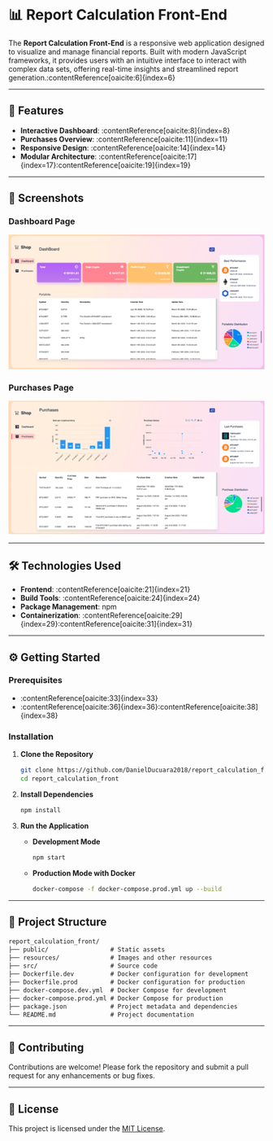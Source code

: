# 📊 Report Calculation Front-End

The **Report Calculation Front-End** is a responsive web application designed to visualize and manage financial reports. Built with modern JavaScript frameworks, it provides users with an intuitive interface to interact with complex data sets, offering real-time insights and streamlined report generation.:contentReference[oaicite:6]{index=6}

---

## 🚀 Features

- **Interactive Dashboard**: :contentReference[oaicite:8]{index=8}
- **Purchases Overview**: :contentReference[oaicite:11]{index=11}
- **Responsive Design**: :contentReference[oaicite:14]{index=14}
- **Modular Architecture**: :contentReference[oaicite:17]{index=17}:contentReference[oaicite:19]{index=19}

---

## 📸 Screenshots

### Dashboard Page

![Dashboard Page](resources/dashboard.png)

### Purchases Page

![Purchases Page](resources/purchases.png)

---

## 🛠️ Technologies Used

- **Frontend**: :contentReference[oaicite:21]{index=21}
- **Build Tools**: :contentReference[oaicite:24]{index=24}
- **Package Management**: npm
- **Containerization**: :contentReference[oaicite:29]{index=29}:contentReference[oaicite:31]{index=31}

---

## ⚙️ Getting Started

### Prerequisites

- :contentReference[oaicite:33]{index=33}
- :contentReference[oaicite:36]{index=36}:contentReference[oaicite:38]{index=38}

### Installation

1. **Clone the Repository**

   ```bash
   git clone https://github.com/DanielDucuara2018/report_calculation_front.git
   cd report_calculation_front
   ````

2. **Install Dependencies**

   ```bash
   npm install
   ```

3. **Run the Application**

   * **Development Mode**

     ```bash
     npm start
     ```

   * **Production Mode with Docker**

     ```bash
     docker-compose -f docker-compose.prod.yml up --build
     ```

---

## 📁 Project Structure

```
report_calculation_front/
├── public/                 # Static assets
├── resources/              # Images and other resources
├── src/                    # Source code
├── Dockerfile.dev          # Docker configuration for development
├── Dockerfile.prod         # Docker configuration for production
├── docker-compose.dev.yml  # Docker Compose for development
├── docker-compose.prod.yml # Docker Compose for production
├── package.json            # Project metadata and dependencies
└── README.md               # Project documentation
```

---

## 🤝 Contributing

Contributions are welcome! Please fork the repository and submit a pull request for any enhancements or bug fixes.

---

## 📄 License

This project is licensed under the [MIT License](LICENSE).
